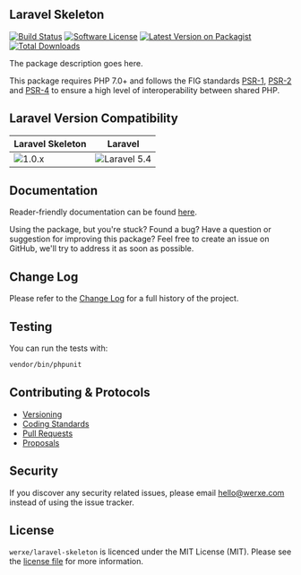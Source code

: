 ## Laravel Skeleton

[![Build Status][icon-travis]][link-travis]
[![Software License][icon-license]][link-license]
[![Latest Version on Packagist][icon-version]][link-packagist]
[![Total Downloads][icon-downloads]][link-packagist]

The package description goes here.

This package requires PHP 7.0+ and follows the FIG standards [PSR-1][link-psr-1], [PSR-2][link-psr-2] and [PSR-4][link-psr-4] to ensure a high level of interoperability between shared PHP.

## Laravel Version Compatibility

Laravel Skeleton                      | Laravel
------------------------------------- | ----------------------------------------
![1.0.x][icon-laravel-skeleton_1_0_x] | ![Laravel 5.4][icon-laravel_5_4]

## Documentation

Reader-friendly documentation can be found [here][link-docs].

Using the package, but you're stuck? Found a bug? Have a question or suggestion for improving this package? Feel free to create an issue on GitHub, we'll try to address it as soon as possible.

## Change Log

Please refer to the [Change Log](CHANGELOG.md) for a full history of the project.

## Testing

You can run the tests with:

```bash
vendor/bin/phpunit
```

## Contributing & Protocols

- [Versioning](CONTRIBUTING.md#versioning)
- [Coding Standards](CONTRIBUTING.md#coding-standards)
- [Pull Requests](CONTRIBUTING.md#pull-requests)
- [Proposals](CONTRIBUTING.md#proposals)

## Security

If you discover any security related issues, please email hello@werxe.com instead of using the issue tracker.

## License

`werxe/laravel-skeleton` is licenced under the MIT License (MIT). Please see the [license file](LICENSE) for more information.

[link-docs]:      https://oss.werxe.com/laravel-skeleton/1.x
[link-psr-1]:     http://www.php-fig.org/psr/psr-1/
[link-psr-2]:     http://www.php-fig.org/psr/psr-2/
[link-psr-4]:     http://www.php-fig.org/psr/psr-4/
[link-travis]:    https://travis-ci.org/werxe/laravel-skeleton
[link-license]:   https://opensource.org/licenses/MIT
[link-packagist]: https://packagist.org/packages/werxe/laravel-skeleton

[icon-travis]:    https://img.shields.io/travis/werxe/laravel-skeleton.svg?style=flat-square&label=Travis%20CI
[icon-license]:   https://img.shields.io/packagist/l/werxe/laravel-skeleton.svg?style=flat-square&label=License
[icon-version]:   https://img.shields.io/packagist/v/werxe/laravel-skeleton.svg?style=flat-square&label=Version
[icon-downloads]: https://img.shields.io/packagist/dt/werxe/laravel-skeleton.svg?style=flat-square&label=Downloads
[icon-laravel_5_4]: https://img.shields.io/badge/5.4-supported-brightgreen.svg?style=flat-square "Laravel 5.4"
[icon-laravel-skeleton_1_0_x]: https://img.shields.io/badge/version-1.0.*-blue.svg?style=flat-square&label=Version "Skeleton 1.0.*"
